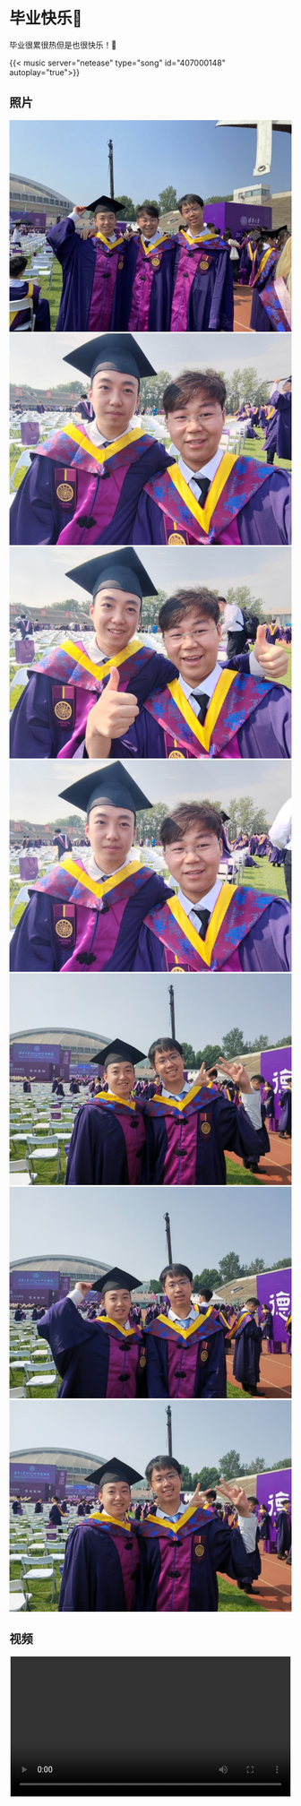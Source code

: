 # 毕业快乐🎉


毕业很累很热但是也很快乐！🎈

{{< music server="netease" type="song" id="407000148" autoplay="true">}}

## 照片

![](graduate-tsinghua-0.jpg)
![](graduate-tsinghua-1.jpg)
![](graduate-tsinghua-2.jpg)
![](graduate-tsinghua-3.jpg)
![](graduate-tsinghua-4.jpg)
![](graduate-tsinghua-5.jpg)
![](graduate-tsinghua-6.jpg)

## 视频

<div align="center">
<video src="graduate.mp4" width="500" controls></video>
</div>
